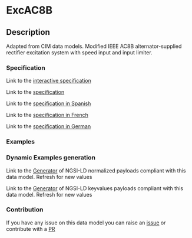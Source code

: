 # ExcAC8B

## Description 

Adapted from CIM data models. Modified IEEE AC8B alternator-supplied rectifier excitation system with speed input and input limiter.
### Specification

Link to the [interactive specification](https://swagger.lab.fiware.org/?url=https://smart-data-models.github.io/dataModel.EnergyCIM/ExcAC8B/swagger.yaml)

Link to the [specification](https://smart-data-models.github.io/dataModel.EnergyCIM/ExcAC8B/doc/spec.md)

Link to the [specification in Spanish](https://smart-data-models.github.io/dataModel.EnergyCIM/ExcAC8B/doc/spec_ES.md)

Link to the [specification in French](https://smart-data-models.github.io/dataModel.EnergyCIM/ExcAC8B/doc/spec_FR.md)

Link to the [specification in German](https://smart-data-models.github.io/dataModel.EnergyCIM/ExcAC8B/doc/spec_DE.md)
### Examples
### Dynamic Examples generation

Link to the [Generator](https://smartdatamodels.org/extra/ngsi-ld_generator_v0.92.php?schemaUrl=https://raw.githubusercontent.com/smart-data-models/dataModel.EnergyCIM/master/ExcAC8B/schema.json&email=info@smartdatamodels.org) of NGSI-LD normalized payloads compliant with this data model. Refresh for new values

Link to the [Generator](https://smartdatamodels.org/extra/ngsi-ld_generator_keyvalues_v0.92.php?schemaUrl=https://raw.githubusercontent.com/smart-data-models/dataModel.EnergyCIM/master/ExcAC8B/schema.json&email=info@smartdatamodels.org) of NGSI-LD keyvalues payloads compliant with this data model. Refresh for new values
### Contribution

 If you have any issue on this data model you can raise an [issue](https://github.com/smart-data-models/dataModel.EnergyCIM/issues)  or contribute with a [PR](https://github.com/smart-data-models/dataModel.EnergyCIM/pulls)